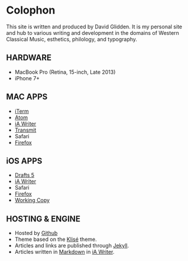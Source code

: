 # Colophon

This site is written and produced by David Glidden. It is my personal site and hub to various writing and development in the domains of Western Classical Music, esthetics, philology, and typography.

## HARDWARE
- MacBook Pro (Retina, 15-inch, Late 2013)
- iPhone 7+

## MAC APPS
- [iTerm](https://iterm2.com)
- [Atom](https://atom.io)
- [iA Writer](https://ia.net/writer)
- [Transmit](https://www.panic.com/transmit/)
- Safari
- [Firefox](https://mozilla.org)

## iOS APPS
- [Drafts 5](https://getdrafts.com)
- [iA Writer](https://ia.net/writer)
- Safari
- [Firefox](https://mozilla.org)
- [Working Copy](https://workingcopyapp.com)

## HOSTING & ENGINE

- Hosted by [Github](https://github.io)
- Theme based on the [Klisé](https://klise.now.sh) theme.
- Articles and links are published through [Jekyll](https://jekyllrb.com).
- Articles written in [Markdown](https://daringfireball.net/projects/markdown/) in [iA Writer](https://ia.net/writer).
